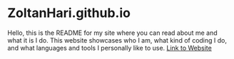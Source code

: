 # ZoltanHari.github.io

Hello, this is the README for my site where you can read about me and what it is I do. 
This website showcases who I am, what kind of coding I do, and what languages and tools I personally like to use.
[Link to Website](https://zoltanhari.github.io/)
